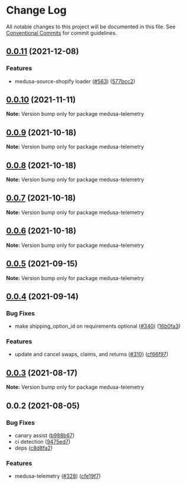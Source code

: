 # Change Log

All notable changes to this project will be documented in this file.
See [Conventional Commits](https://conventionalcommits.org) for commit guidelines.

## [0.0.11](https://github.com/medusajs/medusa/compare/medusa-telemetry@0.0.10...medusa-telemetry@0.0.11) (2021-12-08)

### Features

- medusa-source-shopify loader ([#563](https://github.com/medusajs/medusa/issues/563)) ([577bcc2](https://github.com/medusajs/medusa/commit/577bcc23d44c87b91b2b685fd4ddfc5d21a0aa47))

## [0.0.10](https://github.com/medusajs/medusa/compare/medusa-telemetry@0.0.9...medusa-telemetry@0.0.10) (2021-11-11)

**Note:** Version bump only for package medusa-telemetry

## [0.0.9](https://github.com/medusajs/medusa/compare/medusa-telemetry@0.0.8...medusa-telemetry@0.0.9) (2021-10-18)

**Note:** Version bump only for package medusa-telemetry

## [0.0.8](https://github.com/medusajs/medusa/compare/medusa-telemetry@0.0.7...medusa-telemetry@0.0.8) (2021-10-18)

**Note:** Version bump only for package medusa-telemetry

## [0.0.7](https://github.com/medusajs/medusa/compare/medusa-telemetry@0.0.5...medusa-telemetry@0.0.7) (2021-10-18)

**Note:** Version bump only for package medusa-telemetry

## [0.0.6](https://github.com/medusajs/medusa/compare/medusa-telemetry@0.0.5...medusa-telemetry@0.0.6) (2021-10-18)

**Note:** Version bump only for package medusa-telemetry

## [0.0.5](https://github.com/medusajs/medusa/compare/medusa-telemetry@0.0.4...medusa-telemetry@0.0.5) (2021-09-15)

**Note:** Version bump only for package medusa-telemetry

## [0.0.4](https://github.com/medusajs/medusa/compare/medusa-telemetry@0.0.3...medusa-telemetry@0.0.4) (2021-09-14)

### Bug Fixes

- make shipping_option_id on requirements optional ([#340](https://github.com/medusajs/medusa/issues/340)) ([16b0fa3](https://github.com/medusajs/medusa/commit/16b0fa377a577abd7976c2beaff83e2030969df8))

### Features

- update and cancel swaps, claims, and returns ([#310](https://github.com/medusajs/medusa/issues/310)) ([cf66f97](https://github.com/medusajs/medusa/commit/cf66f97758003a41737602d4b1b1051b266d4f81))

## [0.0.3](https://github.com/medusajs/medusa/compare/medusa-telemetry@0.0.2...medusa-telemetry@0.0.3) (2021-08-17)

**Note:** Version bump only for package medusa-telemetry

## 0.0.2 (2021-08-05)

### Bug Fixes

- canary assist ([b988b67](https://github.com/medusajs/medusa/commit/b988b67118553c88ef6c6d53ae99ef1ad9d67305))
- ci detection ([9475ed7](https://github.com/medusajs/medusa/commit/9475ed7689508cf8bda166ac8d7ccda544e76e2f))
- deps ([c8d8fa2](https://github.com/medusajs/medusa/commit/c8d8fa28ca928f4f065b7d6d00d0152cfe9f727c))

### Features

- medusa-telemetry ([#328](https://github.com/medusajs/medusa/issues/328)) ([cfe19f7](https://github.com/medusajs/medusa/commit/cfe19f7f9d3bb17425348362b148a0b4b7a649ef))
